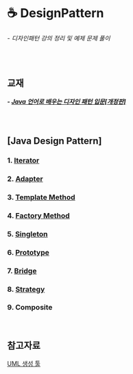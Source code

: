 # ☕ DesignPattern
###### - 디자인패턴 강의 정리 및 예제 문제 풀이
<br />

## 교재
##### - [Java 언어로 배우는 디자인 패턴 입문[개정판]](http://www.kyobobook.co.kr/product/detailViewKor.laf?mallGb=KOR&ejkGb=KOR&barcode=9788931436914)
<br />

## [Java Design Pattern]

### 1. [Iterator](./Iterator)
### 2. [Adapter](./Adapter)
### 3. [Template Method](./TemplateMethod)
### 4. [Factory Method](./FactoryMethod)
### 5. [Singleton](./Singleton)
### 6. [Prototype](./Prototype)
### 7. [Bridge](./Bridge)
### 8. [Strategy](./Strategy)
### 9. Composite
<br />

## 참고자료
[UML 생성 툴](https://app.diagrams.net/)

